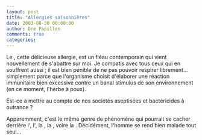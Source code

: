 ```yaml
---
layout: post
title: "Allergies saisonnières"
date: 2003-08-30 00:00:00
author: Dre Papillon
comments: true
categories: 
---
```



Le , cette délicieuse allergie, est un fléau contemporain qui vient nouvellement de s'abattre sur moi.  Je compatis avec tous ceux qui en souffrent aussi ; il est bien pénible de ne pas pouvoir respirer librement... simplement parce que l'organisme choisit d'élaborer une réaction immunitaire bien excessive contre un banal stimulus de son environnement (en ce moment, l'herbe à poux).

Est-ce à mettre au compte de nos sociétés aseptisées et bactéricides à outrance ?

Apparemment, c'est le même genre de phénomène qui pourrait se cacher derrière l', l', la , la , voire la .  Décidément, l'homme se rend bien malade tout seul...
